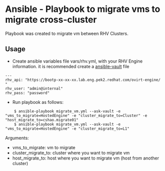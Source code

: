 # Ansible  - Playbook to migrate vms to migrate cross-cluster

Playbook was created to migrate vm between RHV Clusters.


## Usage
  - Create ansible variables file vars/rhv.yml, with your RHV Engine information. it is recommended create a [ansible-vault](https://docs.ansible.com/ansible/latest/user_guide/playbooks_vault.html) file
```
---
rhv_api: "https://bootp-xx-xx-xx.lab.eng.pek2.redhat.com/ovirt-engine/ "
rhv_user: "admin@internal"
rhv_pass: "password"
```

- Run playbook as follows:
```
    $ ansible-playbook migrate_vm.yml --ask-vault -e "vms_to_migrate=HostedEngine" -e "cluster_migrate_to=Cluster" -e "host_migrate_to=cshao.migrate01"
    $ ansible-playbook migrate_vm.yml --ask-vault -e "vms_to_migrate=HostedEngine" -e "cluster_migrate_to=L1"

```


Arguments:
- vms_to_migrate: vm to migrate
- cluster_migrate_to: cluster where you want to migrate vm
- host_migrate_to: host where you want to migrate vm (host from another cluster)

